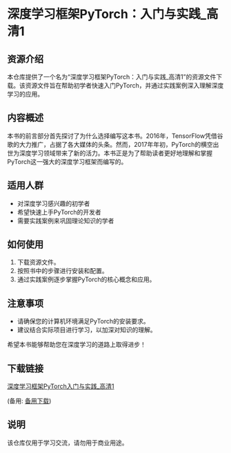 # 深度学习框架PyTorch：入门与实践_高清1

## 资源介绍

本仓库提供了一个名为“深度学习框架PyTorch：入门与实践_高清1”的资源文件下载。该资源文件旨在帮助初学者快速入门PyTorch，并通过实践案例深入理解深度学习的应用。

## 内容概述

本书的前言部分首先探讨了为什么选择编写这本书。2016年，TensorFlow凭借谷歌的大力推广，占据了各大媒体的头条。然而，2017年年初，PyTorch的横空出世为深度学习领域带来了新的活力。本书正是为了帮助读者更好地理解和掌握PyTorch这一强大的深度学习框架而编写的。

## 适用人群

- 对深度学习感兴趣的初学者
- 希望快速上手PyTorch的开发者
- 需要实践案例来巩固理论知识的学者

## 如何使用

1. 下载资源文件。
2. 按照书中的步骤进行安装和配置。
3. 通过实践案例逐步掌握PyTorch的核心概念和应用。

## 注意事项

- 请确保您的计算机环境满足PyTorch的安装要求。
- 建议结合实际项目进行学习，以加深对知识的理解。

希望本书能够帮助您在深度学习的道路上取得进步！

## 下载链接
[深度学习框架PyTorch入门与实践_高清1](https://pan.quark.cn/s/c40faf9a1f15) 

(备用: [备用下载](https://pan.baidu.com/s/1JVvB_7DI5h6wfPHGhRA3uQ?pwd=1234))

## 说明

该仓库仅用于学习交流，请勿用于商业用途。
